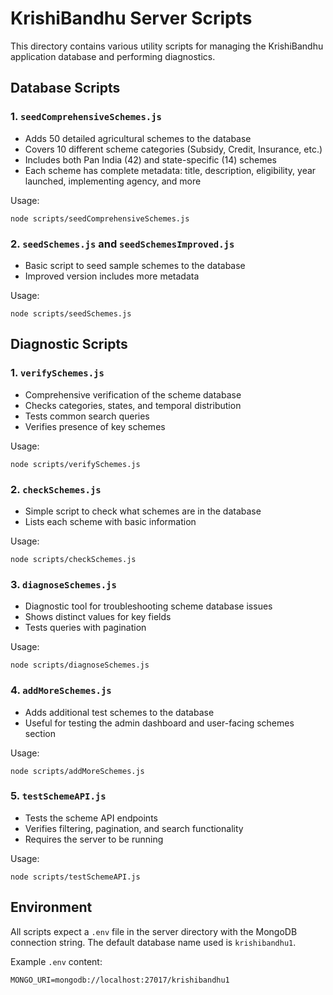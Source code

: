 # KrishiBandhu Server Scripts

This directory contains various utility scripts for managing the KrishiBandhu application database and performing diagnostics.

## Database Scripts

### 1. `seedComprehensiveSchemes.js`
- Adds 50 detailed agricultural schemes to the database
- Covers 10 different scheme categories (Subsidy, Credit, Insurance, etc.)
- Includes both Pan India (42) and state-specific (14) schemes
- Each scheme has complete metadata: title, description, eligibility, year launched, implementing agency, and more

Usage:
```
node scripts/seedComprehensiveSchemes.js
```

### 2. `seedSchemes.js` and `seedSchemesImproved.js`
- Basic script to seed sample schemes to the database
- Improved version includes more metadata

Usage:
```
node scripts/seedSchemes.js
```

## Diagnostic Scripts

### 1. `verifySchemes.js`
- Comprehensive verification of the scheme database
- Checks categories, states, and temporal distribution
- Tests common search queries
- Verifies presence of key schemes

Usage:
```
node scripts/verifySchemes.js
```

### 2. `checkSchemes.js`
- Simple script to check what schemes are in the database
- Lists each scheme with basic information

Usage:
```
node scripts/checkSchemes.js
```

### 3. `diagnoseSchemes.js`
- Diagnostic tool for troubleshooting scheme database issues
- Shows distinct values for key fields
- Tests queries with pagination

Usage:
```
node scripts/diagnoseSchemes.js
```

### 4. `addMoreSchemes.js`
- Adds additional test schemes to the database
- Useful for testing the admin dashboard and user-facing schemes section

Usage:
```
node scripts/addMoreSchemes.js
```

### 5. `testSchemeAPI.js`
- Tests the scheme API endpoints
- Verifies filtering, pagination, and search functionality
- Requires the server to be running

Usage:
```
node scripts/testSchemeAPI.js
```

## Environment

All scripts expect a `.env` file in the server directory with the MongoDB connection string.
The default database name used is `krishibandhu1`.

Example `.env` content:
```
MONGO_URI=mongodb://localhost:27017/krishibandhu1
```
